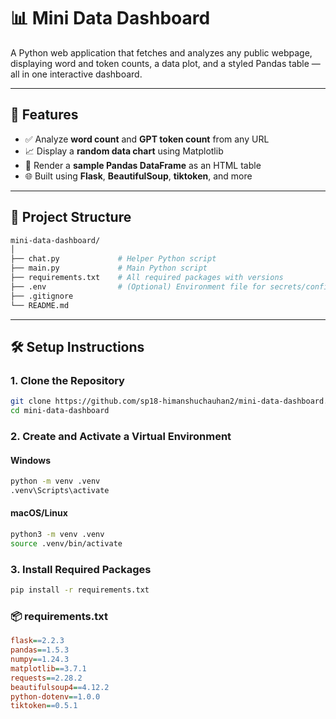 # 📊 Mini Data Dashboard

A Python web application that fetches and analyzes any public webpage, displaying word and token counts, a data plot, and a styled Pandas table — all in one interactive dashboard.

---

## 🚀 Features

- ✅ Analyze **word count** and **GPT token count** from any URL
- 📈 Display a **random data chart** using Matplotlib
- 🧮 Render a **sample Pandas DataFrame** as an HTML table
- 🌐 Built using **Flask**, **BeautifulSoup**, **tiktoken**, and more

---

## 📁 Project Structure

```bash
mini-data-dashboard/
│
├── chat.py             # Helper Python script
├── main.py             # Main Python script
├── requirements.txt    # All required packages with versions
├── .env                # (Optional) Environment file for secrets/configs
├── .gitignore  
└── README.md
```

---

## 🛠️ Setup Instructions

### 1. Clone the Repository

```bash
git clone https://github.com/sp18-himanshuchauhan2/mini-data-dashboard.git
cd mini-data-dashboard
```

### 2. Create and Activate a Virtual Environment

#### Windows
```bash
python -m venv .venv
.venv\Scripts\activate
```

#### macOS/Linux
```bash
python3 -m venv .venv
source .venv/bin/activate
```

### 3. Install Required Packages

```bash
pip install -r requirements.txt
```

### 📦 requirements.txt
```ini
flask==2.2.3
pandas==1.5.3
numpy==1.24.3
matplotlib==3.7.1
requests==2.28.2
beautifulsoup4==4.12.2
python-dotenv==1.0.0
tiktoken==0.5.1
```
